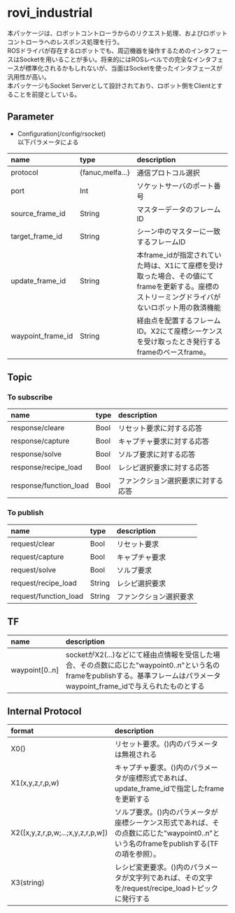 # rovi_industrial

本パッケージは、ロボットコントローラからのリクエスト処理、およびロボットコントローラへのレスポンス処理を行う。  
ROSドライバが存在するロボットでも、周辺機器を操作するためのインタフェースはSocketを用いることが多い。将来的にはROSレベルでの完全なインタフェースが標準化されるかもしれないが、当面はSocketを使ったインタフェースが汎用性が高い。  
本パッケージもSocket Serverとして設計されており、ロボット側をClientとすることを前提としている。

## Parameter
- Configuration(/config/rsocket)  
以下パラメータによる

|name|type|description|
|:----|:----|:----|
|protocol|{fanuc,melfa...}|通信プロトコル選択|
|port|Int|ソケットサーバのポート番号|
|source_frame_id|String|マスターデータのフレームID|
|target_frame_id|String|シーン中のマスターに一致するフレームID|
|update_frame_id|String|本frame_idが指定されていた時は、X1にて座標を受け取った場合、その値にてframeを更新する。座標のストリーミングドライバがないロボット用の救済機能|
|waypoint_frame_id|String|経由点を配置するフレームID。X2にて座標シーケンスを受け取ったとき発行するframeのベースframe。|

## Topic
### To subscribe
  
|name|type|description|
|:----|:----|:----|
|response/cleare|Bool|リセット要求に対する応答|
|response/capture|Bool|キャプチャ要求に対する応答|
|response/solve|Bool|ソルブ要求に対する応答|
|response/recipe_load|Bool|レシピ選択要求に対する応答|
|response/function_load|Bool|ファンクション選択要求に対する応答|

### To publish

|name|type|description|
|:----|:----|:----|
|request/clear|Bool|リセット要求|
|request/capture|Bool|キャプチャ要求|
|request/solve|Bool|ソルブ要求|
|request/recipe_load|String|レシピ選択要求|
|request/function_load|String|ファンクション選択要求|

## TF

|name|description|
|:----|:----|
|waypoint[0..n]|socketがX2(...)などにて経由点情報を受信した場合、その点数に応じた"waypoint0..n"という名のframeをpublishする。基準フレームはパラメータwaypoint_frame_idで与えられたものとする|

## Internal Protocol

|format|description|
|:----|:----|
|X0()|リセット要求。()内のパラメータは無視される|
|X1(x,y,z,r,p,w)|キャプチャ要求。()内のパラメータが座標形式であれば、update_frame_idで指定したframeを更新する|
|X2([x,y,z,r,p,w;...;x,y,z,r,p,w])|ソルブ要求。()内のパラメータが座標シーケンス形式であれば、その点数に応じた"waypoint0..n"という名のframeをpublishする(TFの項を参照）。|
|X3(string)|レシピ変更要求。()内のパラメータが文字列であれば、その文字を/request/recipe_loadトピックに発行する|

